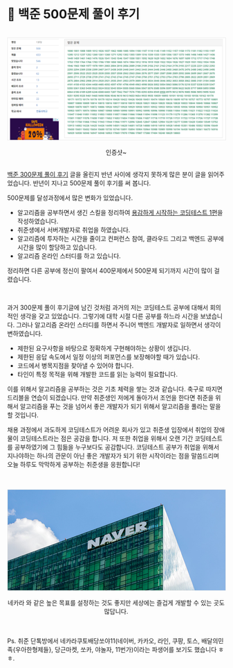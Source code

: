 # 🚀 백준 500문제 풀이 후기 


<br />
<img src="./img/500.png?raw=true" align="center" style="display: block; margin: 0px auto; display: block; height: auto; border:1px solid #eaeaea; padding: 0px;" width="" >
<br />
<center> 인증샷~ </center>
<br/>


[백준 300문제 풀이 후기](https://covenant.tistory.com/136) 글을 올린지 반년 사이에 생각지 못하게 많은 분이 글을 읽어주었습니다. 반년이 지나고 500문제 풀이 후기를 써 봅니다. 

500문제를 달성과정에서 많은 변화가 있었습니다.

- 알고리즘을 공부하면서 생긴 스킬을 정리하여 [용감하게 시작하는 코딩테스트 1편](https://covenant.tistory.com/141)을 작성하였습니다.
- 취준생에서 서버개발자로 취업을 하였습니다.
- 알고리즘에 투자하는 시간을 줄이고 컨퍼런스 참여, 클라우드 그리고 백엔드 공부에 시간을 많이 할당하고 있습니다.
- 알고리즘 온라인 스터디를 하고 있습니다.

정리하면 다른 공부에 정신이 팔여서 400문제에서 500문제 되기까지 시간이 많이 걸렸습니다.

<br />

과거 300문제 풀이 후기글에 남긴 것처럼 과거의 저는 코딩테스트 공부에 대해서 회의적인 생각을 갖고 있었습니다. 그렇기에 대학 시절 다른 공부를 하느라 시간을 보냈습니다.
그러나 알고리즘 온라인 스터디를 하면서 주니어 백엔드 개발자로 일하면서 생각이 변하였습니다.

- 제한된 요구사항을 바탕으로 정확하게 구현해야하는 상황이 생깁니다.
- 제한된 응답 속도에서 일정 이상의 퍼포먼스를 보장해야할 때가 있습니다. 
- 코드에서 병목지점을 찾아낼 수 있어야 합니다.
- 타인이 특정 목적을 위해 개발한 코드를 읽는 능력이 필요합니다.

이를 위해서 알고리즘을 공부하는 것은 기초 체력을 쌓는 것과 같습니다. 축구로 따지면 드리블을 연습이 되겠습니다.
만약 취준생인 저에게 돌아가서 조언을 한다면 취준을 위해서 알고리즘을 푸는 것을 넘어서 좋은 개발자가 되기 위해서 알고리즘을 풀라는 말을 할 것입니다. 

채용 과정에서 과도하게 코딩테스트가 어려운 회사가 있고 취준생 입장에서 취업의 장애물이 코딩테스트라는 점은 공감을 합니다.
저 또한 취업을 위해서 오랜 기간 코딩테스트를 공부하였기에 그 힘듦을 누구보다도 공감합니다.
코딩테스트 공부가 취업을 위해서 지나야하는 하나의 관문이 아닌 좋은 개발자가 되기 위한 시작이라는 점을 말씀드리며
오늘 하루도 막막하게 공부하는 취준생을 응원합니다!


<br />
<br />
<img src="./img/naver.jpg?raw=true" align="center" style="display: block; margin: 0px auto; display: block; height: auto; border:1px solid #eaeaea; padding: 0px;" width="" >
<br />
<center> 네카라 와 같은 높은 목표를 설정하는 것도 좋지만 세상에는 즐겁게 개발할 수 있는 곳도 많답니다. </center>

<br />
<br />

Ps. 
취준 단톡방에서 네카라쿠토배당쏘야11(네이버, 카카오, 라인, 쿠팡, 토스, 배달의민족{우아한형제들}, 당근마켓, 쏘카, 야놀자, 11번가)이라는 파생어를 보기도 했습니다 ㅎㅎ. 